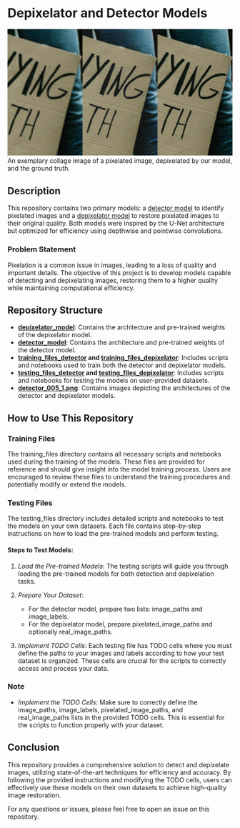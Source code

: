 # Depixelator and Detector Models

![Example Image](depixelation_examples/protest_d4_collage.jpg)  
An exemplary collage image of a pixelated image, depixelated by our model, and the ground truth.

## Description

This repository contains two primary models: a [detector model](https://github.com/nafis71041/pixelation_correction/blob/main/detector_005_1_50.keras) to identify pixelated images and a [depixelator model](https://github.com/nafis71041/pixelation_correction/blob/main/depixelator_004_2.keras) to restore pixelated images to their original quality. Both models were inspired by the U-Net architecture but optimized for efficiency using depthwise and pointwise convolutions.

### Problem Statement

Pixelation is a common issue in images, leading to a loss of quality and important details. The objective of this project is to develop models capable of detecting and depixelating images, restoring them to a higher quality while maintaining computational efficiency.

## Repository Structure

- **[depixelator_model](https://github.com/nafis71041/pixelation_correction/blob/main/depixelator_004_2.keras)**: Contains the architecture and pre-trained weights of the depixelator model.
- **[detector_model](https://github.com/nafis71041/pixelation_correction/blob/main/detector_005_1_50.keras)**: Contains the architecture and pre-trained weights of the detector model.
- **[training_files_detector](https://github.com/nafis71041/pixelation_correction/blob/main/detector_training.ipynb)  and [training_files_depixelator](https://github.com/nafis71041/pixelation_correction/blob/main/depixelator_training.ipynb)**: Includes scripts and notebooks used to train both the detector and depixelator models.
- **[testing_files_detector](https://github.com/nafis71041/pixelation_correction/blob/main/detector_testing.ipynb) and [testing_files_depixelator](https://github.com/nafis71041/pixelation_correction/blob/main/depixelator_testing.ipynb)**: Includes scripts and notebooks for testing the models on user-provided datasets.
- **[detector_005_1.png](https://github.com/nafis71041/pixelation_correction/blob/main/detector_005_1.png)**: Contains images depicting the architectures of the detector and depixelator models.

## How to Use This Repository

### Training Files

The training_files directory contains all necessary scripts and notebooks used during the training of the models. These files are provided for reference and should give insight into the model training process. Users are encouraged to review these files to understand the training procedures and potentially modify or extend the models.

### Testing Files

The testing_files directory includes detailed scripts and notebooks to test the models on your own datasets. Each file contains step-by-step instructions on how to load the pre-trained models and perform testing. 

#### Steps to Test Models:

1. *Load the Pre-trained Models*:
   The testing scripts will guide you through loading the pre-trained models for both detection and depixelation tasks.

2. *Prepare Your Dataset*:
   - For the detector model, prepare two lists: image_paths and image_labels.
   - For the depixelator model, prepare pixelated_image_paths and optionally real_image_paths.

3. *Implement TODO Cells*:
   Each testing file has TODO cells where you must define the paths to your images and labels according to how your test dataset is organized. These cells are crucial for the scripts to correctly access and process your data.


### Note

- *Implement the TODO Cells*:
  Make sure to correctly define the image_paths, image_labels, pixelated_image_paths, and real_image_paths lists in the provided TODO cells. This is essential for the scripts to function properly with your dataset.

## Conclusion

This repository provides a comprehensive solution to detect and depixelate images, utilizing state-of-the-art techniques for efficiency and accuracy. By following the provided instructions and modifying the TODO cells, users can effectively use these models on their own datasets to achieve high-quality image restoration.

For any questions or issues, please feel free to open an issue on this repository.
